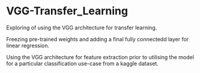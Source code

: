 # VGG-Transfer_Learning
Exploring of using the VGG architecture for transfer learning.

Freezing pre-trained weights and adding a final fully connectedd layer for linear regression.

Using the VGG architecture for feature extraction prior to utilising the model for a particular classification use-case from a kaggle dataset.
